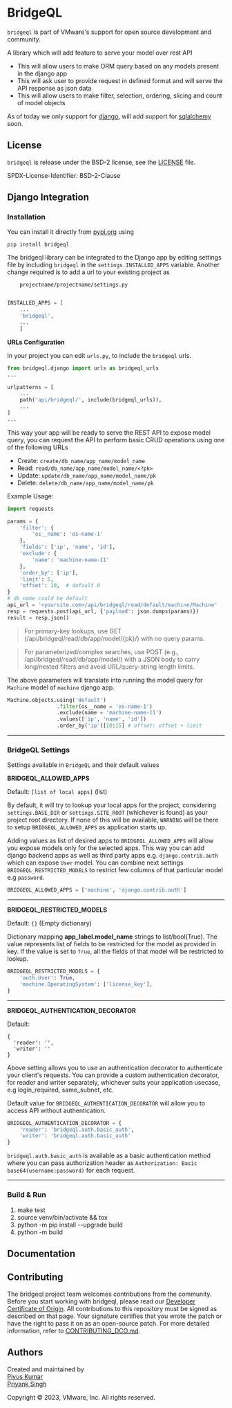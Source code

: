 # BridgeQL


`bridgeql` is part of VMware's support for open source development
and community.

A library which will add feature to serve your model over rest API
* This will allow users to make ORM query based on any models present in the django app
* This will ask user to provide request in defined format and will serve the API response as json data
* This will allow users to make filter, selection, ordering, slicing and count of model objects

As of today we only support for [django](https://www.djangoproject.com/), will add support for [sqlalchemy](https://www.sqlalchemy.org/) soon.


## License

`bridgeql` is release under the BSD-2 license, see the [LICENSE](LICENSE) file.

SPDX-License-Identifier: BSD-2-Clause

## Django Integration

### Installation

You can install it directly from [pypi.org](https://pypi.org/project/bridgeql/) using
```shell
pip install bridgeql
```

The bridgeql library can be integrated to the Django app by editing settings
file by including `bridgeql` in the `settings.INSTALLED_APPS` variable.
Another change required is to add a url to your existing project as

```
    projectname/projectname/settings.py
```

```python

INSTALLED_APPS = [
    ...
    'bridgeql',
    ...
    ]

```

**URLs Configuration**

In your project you can edit `urls.py`, to include the `bridgeql` urls.

```python
from bridgeql.django import urls as bridgeql_urls
...

urlpatterns = [
    ...
    path('api/bridgeql/', include(bridgeql_urls)),
    ...
]
...
```
This way your app will be ready to serve the REST API to expose model query, you can request the API
to perform basic CRUD operations using one of the following URLs
- Create: `create/db_name/app_name/model_name`
- Read: `read/db_name/app_name/model_name/<?pk>`
- Update: `update/db_name/app_name/model_name/pk`
- Delete: `delete/db_name/app_name/model_name/pk`

Example Usage:

```python
import requests

params = {
    'filter': {
        'os__name': 'os-name-1'
    },
    'fields': ['ip', 'name', 'id'],
    'exclude': {
        'name': 'machine-name-11'
    },
    'order_by': ['ip'],
    'limit': 5,
    'offset': 10,  # default 0
}
# db_name could be default
api_url = '<yoursite.com>/api/bridgeql/read/default/machine/Machine'
resp = requests.post(api_url, {'payload': json.dumps(params)})
result = resp.json()
```
> For primary-key lookups, use GET (/api/bridgeql/read/db/app/model/{pk}/) with no query params.

> For parameterized/complex searches, use POST (e.g., /api/bridgeql/read/db/app/model/) with a JSON body to carry long/nested filters and avoid URL/query-string length limits.

The above parameters will translate into running the model query for `Machine` model of `machine` django app.

```python
Machine.objects.using('default')
                .filter(os__name = 'os-name-1')
                .exclude(name = 'machine-name-11')
                .values(['ip', 'name', 'id'])
                .order_by('ip')[10:15] # offset: offset + limit
```

____
### BridgeQL Settings

Settings available in `BridgeQL` and their default values

**BRIDGEQL_ALLOWED_APPS**

Default: `[list of local apps]` (list)

By default, it will try to lookup your local apps for the project, considering `settings.BASE_DIR` or `settings.SITE_ROOT` (whichever is found) as your project root directory. If none of this will be available, `WARNING` will be there to setup `BRIDGEQL_ALLOWED_APPS` as application starts up.

Adding values as list of desired apps to `BRIDGEQL_ALLOWED_APPS` will allow you expose models only for the selected apps.
This way you can add django backend apps as well as third party apps e.g. `django.contrib.auth` which can expose `User` model.
You can combine next settings `BRIDGEQL_RESTRICTED_MODELS` to restrict few columns of that particular model e.g `password`.

```python
BRIDGEQL_ALLOWED_APPS = ['machine', 'django.contrib.auth']
```
______

**BRIDGEQL_RESTRICTED_MODELS**

Default: `{}` (Empty dictionary)

Dictionary mapping **app_label.model_name** strings to list/bool(True). The value represents list of fields to be restricted for the model as provided in key. If the value is set to `True`, all the fields of that model will be restricted to lookup.

```python
BRIDGEQL_RESTRICTED_MODELS = {
    'auth.User': True,
    'machine.OperatingSystem': ['license_key'],
}
```
______

**BRIDGEQL_AUTHENTICATION_DECORATOR**

Default: 
```
{
  'reader': '',
  'writer': ''
}
```

Above setting allows you to use an authentication decorator to authenticate your client's requests.
You can provide a custom authentication decorator, 
for reader and writer separately, whichever suits your application usecase, e.g login_required, same_subnet, etc.

Default value for `BRIDGEQL_AUTHENTICATION_DECORATOR` will allow you to access API without authentication.

```python
BRIDGEQL_AUTHENTICATION_DECORATOR = {
    'reader': 'bridgeql.auth.basic_auth',
    'writer': 'bridgeql.auth.basic_auth'
}
```

`bridgeql.auth.basic_auth` is available as a basic authentication method where you can pass authorization header as 
`Authorization: Basic base64(username:password)` for each request.
____

### Build & Run

1. make test
2. source venv/bin/activate && tox
3. python -m pip install --upgrade build
4. python -m build

## Documentation

## Contributing

The bridgeql project team welcomes contributions from the community. Before you start working with bridgeql, please
read our [Developer Certificate of Origin](https://cla.vmware.com/dco). All contributions to this repository must be
signed as described on that page. Your signature certifies that you wrote the patch or have the right to pass it on
as an open-source patch. For more detailed information, refer to [CONTRIBUTING_DCO.md](CONTRIBUTING_DCO.md).


## Authors

Created and maintained by\
[Piyus Kumar](https://github.com/piyusql)\
[Priyank Singh](https://github.com/preyunk)

Copyright © 2023, VMware, Inc.  All rights reserved.
